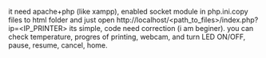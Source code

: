it need apache+php (like xampp), enabled socket module in php.ini.copy files to html folder and just open http://localhost/<path_to_files>/index.php?ip=<IP_PRINTER>
its simple, code need correction (i am beginer). 
you can check temperature, progres of printing, webcam, and turn LED ON/OFF, pause, resume, cancel, home.
